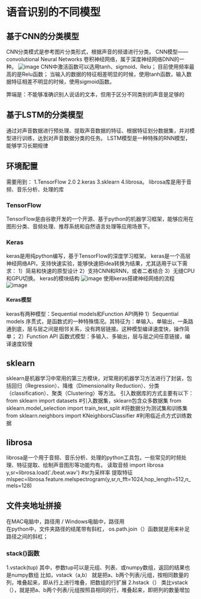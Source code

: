 # 语音识别的不同模型
## 基于CNN的分类模型
CNN分类模式是参考图片分类形式，根据声音的频谱进行分类。
CNN模型——convolutional Neural Networks 卷积神经网络，属于深度神经网络DNN的一种。
![image](https://user-images.githubusercontent.com/33819026/114294210-9560f800-9acf-11eb-9965-f2b02f9cc8b2.png)
CNN中激活函数可以选用tanh、sigmoid、Relu；
目前使用频率最高的是Relu函数；
当输入的数据的特征相差明显的时候，使用tanh函数，输入数据特征相差不明显的时候，使用sigmoid函数。


弊端是：不能够准确识别人说话的文本，但用于区分不同类别的声音是足够的
## 基于LSTM的分类模型
通过对声音数据进行预处理、提取声音数据的特征、根据特征划分数据集，并对模型进行训练，达到对声音数据分类的任务。
LSTM模型是一种特殊的RNN模型，能够学习长期规律

## 环境配置
需要用到：
1.TensorFlow 2.0
2.keras
3.sklearn
4.librosa。 librosa库是用于音频、音乐分析、处理的库
### TensorFlow
TensorFlow是由谷歌开发的一个开源、基于python的机器学习框架，能够应用在图形分类、音频处理、推荐系统和自然语言处理等应用场景下。
### Keras
keras是用纯python编写，基于TensorFlow的深度学习框架。
keras是一个高层神经网络API，支持快速实验，能够快速把idea转换为结果，尤其适用于以下需求：
1）简易和快速的原型设计
2）支持CNN和RNN，或者二者结合
3）无缝CPU和GPU切换。
keras的模块结构
![image](https://user-images.githubusercontent.com/33819026/114298040-e29c9400-9ae6-11eb-8720-05e2257929d1.png)
使用keras搭建神经网络的流程
![image](https://user-images.githubusercontent.com/33819026/114298056-f811be00-9ae6-11eb-8996-ee271e1a5141.png)
#### Keras模型
keras有两种模型：Sequential models和Function API两种
1）Sequential models 序贯式，是函数式的一种特殊情况。其特征为：单输入、单输出，一条路通到底，层与层之间是相邻关系，没有跨层链接。这种模型编译速度快，操作简单；
2）Function API 函数式模型：多输入、多输出，层与层之间任意链接，编译速度较慢
## sklearn
sklearn是机器学习中常用的第三方模块，对常用的机器学习方法进行了封装，包括回归（Regression）、降维（Dimensionality Reduction）、分类（classification）、聚类（Clustering）等方法。
引入数据库的方式主要有以下：
from sklearn import datasets #引入数据集，sklearn包含众多数据集
from sklearn.model_selection import train_test_split #将数据分为测试集和训练集
from sklearn.neighbors import KNeighborsClassifier #利用临近点方式训练数据
## librosa
librosa是一个用于音频、音乐分析、处理的python工具包，一些常见的时频处理、特征提取、绘制声音图形等功能均有。
读取音频
import librosa
y,sr=librosa.load('./beat.wav')  #sr为采样率
提取特征
mlspec=librosa.feature.melspectrogram(y,sr,n_fft=1024,hop_length=512,n_mels=128)
## 文件夹地址拼接
在MAC电脑中，路径用 /
Windows电脑中，路径用 \
在python中，文件夹路径的结尾带有斜杠，
os.path.join（）函数就是用来补足路径之间的斜杠；

### stack()函数
1.vstack(tup)  其中，参数tup可以是元组、列表、或numpy数组，返回的结果也是numpy数组
比如，vstack（a,b） 就是把a、b两个列表/元组，按相同数量的列，堆叠起来，即从行上进行堆叠，把数组的行扩展
2.hstack（） 类比vstack（），就是把a、b两个列表/元组按照县相同的行，堆叠起来，即把列的数量增加
